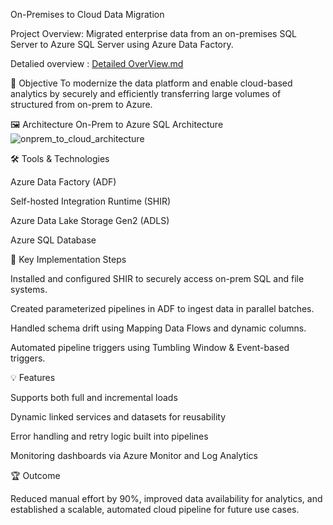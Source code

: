 On-Premises to Cloud Data Migration

Project Overview: Migrated enterprise data from an on-premises SQL Server  to Azure SQL Server using Azure Data Factory.

Detalied overview :   [Detailed OverView.md](https://github.com/bhavya155/Onprem_Cloud_Migration/blob/3b8ee75a7f7dddc6433d9d4f2b777540570bec35/pipeline/Detailed%20OverView.md)


🚀 Objective
To modernize the data platform and enable cloud-based analytics by securely and efficiently transferring large volumes of structured from on-prem to Azure.

🖼️ Architecture
On-Prem to Azure SQL Architecture
![onprem_to_cloud_architecture](https://github.com/user-attachments/assets/a27a4c46-bae9-4fe9-b7be-dc880fc8e04d)

🛠 Tools & Technologies

Azure Data Factory (ADF)

Self-hosted Integration Runtime (SHIR)

Azure Data Lake Storage Gen2 (ADLS)

Azure SQL Database

🔧 Key Implementation Steps

Installed and configured SHIR to securely access on-prem SQL and file systems.

Created parameterized pipelines in ADF to ingest data in parallel batches.

Handled schema drift using Mapping Data Flows and dynamic columns.

Automated pipeline triggers using Tumbling Window & Event-based triggers.

💡 Features

Supports both full and incremental loads

Dynamic linked services and datasets for reusability

Error handling and retry logic built into pipelines

Monitoring dashboards via Azure Monitor and Log Analytics

🏆 Outcome

Reduced manual effort by 90%, improved data availability for analytics, and established a scalable, automated cloud pipeline for future use cases.

